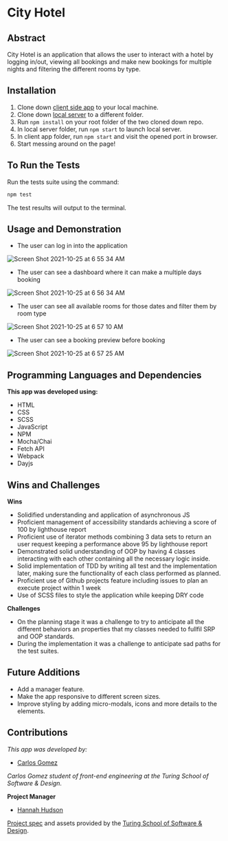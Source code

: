 # City Hotel

## Abstract

City Hotel is an application that allows the user to interact with a hotel by logging in/out, viewing all bookings and make new bookings for multiple nights and filtering the different rooms by type.

## Installation

1. Clone down [client side app](https://github.com/karmacarlos/overlook-2021) to your local machine.
2. Clone down [local server](https://github.com/turingschool-examples/overlook-api) to a different folder.
3. Run `npm install` on your root folder of the two cloned down repo.
4. In local server folder, run `npm start` to launch local server.
5. In client app folder, run `npm start` and visit the opened port in browser.
6. Start messing around on the page!

## To Run the Tests

Run the tests suite using the command:

```bash
npm test
```

The test results will output to the terminal.

## Usage and Demonstration

   * The user can log in into the application
  
![Screen Shot 2021-10-25 at 6 55 34 AM](https://user-images.githubusercontent.com/81398850/138699868-eb9b387f-e9d0-4c6c-9b94-a6d1ad26dcc9.png)

   * The user can see a dashboard where it can make a multiple days booking
  
![Screen Shot 2021-10-25 at 6 56 34 AM](https://user-images.githubusercontent.com/81398850/138700229-b481ecfe-37b8-40c8-91f4-8edba8e58627.png)

   * The user can see all available rooms for those dates and filter them by room type
  
![Screen Shot 2021-10-25 at 6 57 10 AM](https://user-images.githubusercontent.com/81398850/138700452-288e9b99-7810-41a8-937c-3094c5c155f6.png)

   * The user can see a booking preview before booking
   
![Screen Shot 2021-10-25 at 6 57 25 AM](https://user-images.githubusercontent.com/81398850/138700670-12786512-c699-48d8-ab62-2539f1857e67.png)


## Programming Languages and Dependencies

**This app was developed using:**

- HTML
- CSS
- SCSS
- JavaScript
- NPM
- Mocha/Chai 
- Fetch API
- Webpack
- Dayjs

## Wins and Challenges

**Wins**

- Solidified understanding and application of asynchronous JS
- Proficient management of accessibility standards achieving a score of 100 by lighthouse report
- Proficient use of iterator methods combining 3 data sets to return an user request keeping a performance above 95 by lighthouse report
- Demonstrated solid understanding of OOP by having 4 classes interacting with each other containing all the necessary logic inside.
- Solid implementation of TDD by writing all test and the implementation later, making sure the functionality of each class performed as planned.
- Proficient use of Github projects feature including issues to plan an execute project within 1 week
- Use of SCSS files to style the application while keeping DRY code

**Challenges**

- On the planning stage it was a challenge to try to anticipate all the different behaviors an properties that my classes needed to fullfil SRP and OOP standards.
- During the implementation it was a challenge to anticipate sad paths for the test suites.

## Future Additions

- Add a manager feature.
- Make the app responsive to different screen sizes.
- Improve styling by adding micro-modals, icons and more details to the elements.

## Contributions

_This app was developed by:_

- [Carlos Gomez](https://github.com/karmacarlos)

_Carlos Gomez student of front-end engineering at the Turing School of Software & Design._

**Project Manager**

- [Hannah Hudson](https://github.com/hannahhch)

[Project spec](https://frontend.turing.edu/projects/overlook.html) and assets provided by the [Turing School of Software & Design](https://turing.edu/).

